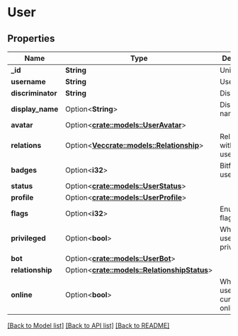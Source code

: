 # User

## Properties

Name | Type | Description | Notes
------------ | ------------- | ------------- | -------------
**_id** | **String** | Unique Id | 
**username** | **String** | Username | 
**discriminator** | **String** | Discriminator | 
**display_name** | Option<**String**> | Display name | [optional]
**avatar** | Option<[**crate::models::UserAvatar**](User_avatar.md)> |  | [optional]
**relations** | Option<[**Vec<crate::models::Relationship>**](Relationship.md)> | Relationships with other users | [optional]
**badges** | Option<**i32**> | Bitfield of user badges | [optional]
**status** | Option<[**crate::models::UserStatus**](User_status.md)> |  | [optional]
**profile** | Option<[**crate::models::UserProfile**](User_profile.md)> |  | [optional]
**flags** | Option<**i32**> | Enum of user flags | [optional]
**privileged** | Option<**bool**> | Whether this user is privileged | [optional]
**bot** | Option<[**crate::models::UserBot**](User_bot.md)> |  | [optional]
**relationship** | Option<[**crate::models::RelationshipStatus**](RelationshipStatus.md)> |  | [optional]
**online** | Option<**bool**> | Whether this user is currently online | [optional]

[[Back to Model list]](../README.md#documentation-for-models) [[Back to API list]](../README.md#documentation-for-api-endpoints) [[Back to README]](../README.md)


